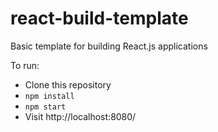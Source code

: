 # react-build-template
Basic template for building React.js applications

To run:

* Clone this repository
* `npm install`
* `npm start`
* Visit http://localhost:8080/
